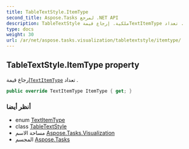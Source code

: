 ```yaml
---
title: TableTextStyle.ItemType
second_title: Aspose.Tasks لمرجع .NET API
description: TableTextStyle ملكية. إرجاع قيمةTextItemType تعداد .
type: docs
weight: 30
url: /ar/net/aspose.tasks.visualization/tabletextstyle/itemtype/
---
```

## TableTextStyle.ItemType property

إرجاع قيمة[`TextItemType`](../../textitemtype/) تعداد .

```csharp
public override TextItemType ItemType { get; }
```

### أنظر أيضا

* enum [TextItemType](../../textitemtype/)
* class [TableTextStyle](../)
* مساحة الاسم [Aspose.Tasks.Visualization](../../tabletextstyle/)
* المجسم [Aspose.Tasks](../../../)


